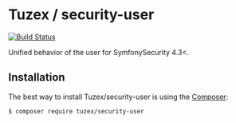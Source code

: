 # Tuzex / security-user
[![Build Status](https://travis-ci.org/Tuzex/security-user.svg?branch=master)](https://travis-ci.org/github/Tuzex/security-user)

Unified behavior of the user for SymfonySecurity 4.3<.

Installation
------------

The best way to install Tuzex/security-user is using the [Composer](http://getcomposer.org/):

```sh
$ composer require tuzex/security-user
```

